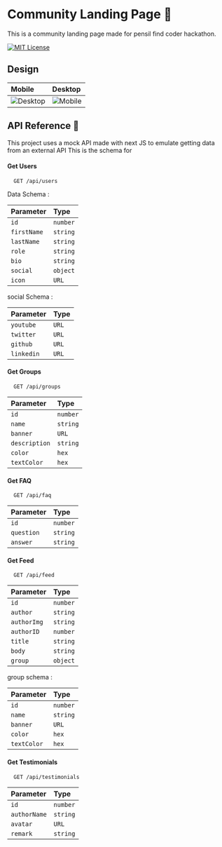 # Community Landing Page 🚀

This is a community landing page made for pensil find coder hackathon.

[![MIT License](https://img.shields.io/badge/License-MIT-green.svg)](https://choosealicense.com/licenses/mit/)

## Design

| Mobile                                                     | Desktop                                          |
| :--------------------------------------------------------- | :----------------------------------------------- |
| ![Desktop](https://i.ibb.co/MRxz71z/Mac-Book-Pro-16-4.png) | ![Mobile](https://i.ibb.co/dkJS2pZ/13-Pro-1.png) |

## API Reference 🔗

This project uses a mock API made with next JS to emulate getting data from an external API
This is the schema for

#### Get Users

```http
  GET /api/users
```

Data Schema :

| Parameter   | Type     |
| :---------- | :------- |
| `id`        | `number` |
| `firstName` | `string` |
| `lastName`  | `string` |
| `role`      | `string` |
| `bio`       | `string` |
| `social`    | `object` |
| `icon`      | `URL`    |

social Schema :

| Parameter  | Type  |
| :--------- | :---- |
| `youtube`  | `URL` |
| `twitter`  | `URL` |
| `github`   | `URL` |
| `linkedin` | `URL` |

#### Get Groups

```http
  GET /api/groups
```

| Parameter     | Type     |
| :------------ | :------- |
| `id`          | `number` |
| `name`        | `string` |
| `banner`      | `URL`    |
| `description` | `string` |
| `color`       | `hex`    |
| `textColor`   | `hex`    |

#### Get FAQ

```http
  GET /api/faq
```

| Parameter  | Type     |
| :--------- | :------- |
| `id`       | `number` |
| `question` | `string` |
| `answer`   | `string` |

#### Get Feed

```http
  GET /api/feed
```

| Parameter   | Type     |
| :---------- | :------- |
| `id`        | `number` |
| `author`    | `string` |
| `authorImg` | `string` |
| `authorID`  | `number` |
| `title`     | `string` |
| `body`      | `string` |
| `group`     | `object` |

group schema :

| Parameter   | Type     |
| :---------- | :------- |
| `id`        | `number` |
| `name`      | `string` |
| `banner`    | `URL`    |
| `color`     | `hex`    |
| `textColor` | `hex`    |

#### Get Testimonials

```http
  GET /api/testimonials
```

| Parameter    | Type     |
| :----------- | :------- |
| `id`         | `number` |
| `authorName` | `string` |
| `avatar`     | `URL`    |
| `remark`     | `string` |
